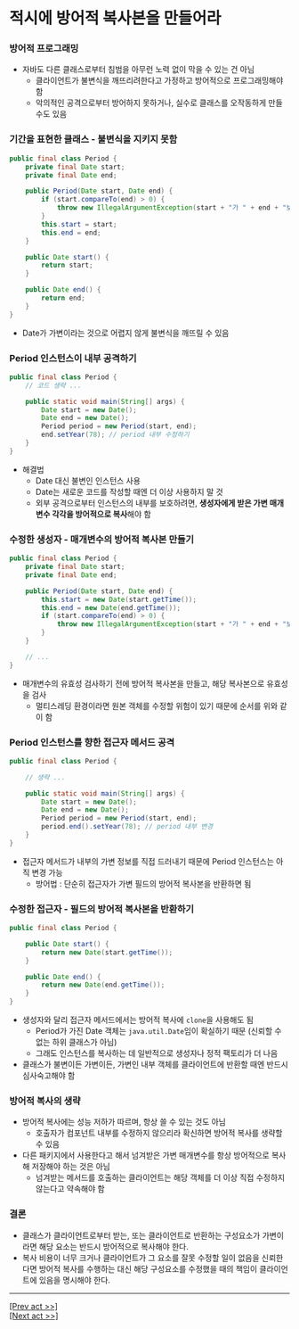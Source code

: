 # 적시에 방어적 복사본을 만들어라
### 방어적 프로그래밍
* 자바도 다른 클래스로부터 침범을 아무런 노력 없이 막을 수 있는 건 아님
  * 클라이언트가 불변식을 깨뜨리려한다고 가정하고 방어적으로 프로그래밍해야 함
  * 악의적인 공격으로부터 방어하지 못하거나, 실수로 클래스를 오작동하게 만들 수도 있음
### 기간을 표현한 클래스 - 불변식을 지키지 못함
```java
public final class Period {
    private final Date start;
    private final Date end;

    public Period(Date start, Date end) {
        if (start.compareTo(end) > 0) {
            throw new IllegalArgumentException(start + "가 " + end + "보다 늦다.");
        }
        this.start = start;
        this.end = end;
    }

    public Date start() {
        return start;
    }

    public Date end() {
        return end;
    }
}
```
* Date가 가변이라는 것으로 어렵지 않게 불변식을 깨뜨릴 수 있음
### Period 인스턴스이 내부 공격하기
```java
public final class Period {
    // 코드 생략 ...

    public static void main(String[] args) {
        Date start = new Date();
        Date end = new Date();
        Period period = new Period(start, end);
        end.setYear(78); // period 내부 수정하기
    }
}
```
* 해결법
  * Date 대신 불변인 인스턴스 사용
  * Date는 새로운 코드를 작성할 때엔 더 이상 사용하지 말 것
  * 외부 공격으로부터 인스턴스의 내부를 보호하려면, **생성자에게 받은 가변 매개변수 각각을 방어적으로 복사**해야 함
### 수정한 생성자 - 매개변수의 방어적 복사본 만들기
```java
public final class Period {
    private final Date start;
    private final Date end;

    public Period(Date start, Date end) {
        this.start = new Date(start.getTime());
        this.end = new Date(end.getTime());
        if (start.compareTo(end) > 0) {
            throw new IllegalArgumentException(start + "가 " + end + "보다 늦다.");
        }
    }

    // ...
}
```
* 매개변수의 유효성 검사하기 전에 방어적 복사본을 만들고, 해당 복사본으로 유효성을 검사
  * 멀티스레딩 환경이라면 원본 객체를 수정할 위험이 있기 때문에 순서를 위와 같이 함
### Period 인스턴스를 향한 접근자 메서드 공격
```java
public final class Period {

    // 생략 ...

    public static void main(String[] args) {
        Date start = new Date();
        Date end = new Date();
        Period period = new Period(start, end);
        period.end().setYear(78); // period 내부 변경
    }
}
```
* 접근자 메서드가 내부의 가변 정보를 직접 드러내기 때문에 Period 인스턴스는 아직 변경 가능
  * 방어법 : 단순히 접근자가 가변 필드의 방어적 복사본을 반환하면 됨
### 수정한 접근자 - 필드의 방어적 복사본을 반환하기
```java
public final class Period {

    public Date start() {
        return new Date(start.getTime());
    }

    public Date end() {
        return new Date(end.getTime());
    }
}
```
* 생성자와 달리 접근자 메서드에서는 방어적 복사에 `clone`을 사용해도 됨
  * Period가 가진 Date 객체는 `java.util.Date`임이 확실하기 때문 (신뢰할 수 없는 하위 클래스가 아님)
  * 그래도 인스턴스를 복사하는 데 일반적으로 생성자나 정적 팩토리가 더 나음
* 클래스가 불변이든 가변이든, 가변인 내부 객체를 클라이언트에 반환할 때엔 반드시 심사숙고해야 함
### 방어적 복사의 생략
* 방어적 복사에는 성능 저하가 따르며, 항상 쓸 수 있는 것도 아님
  * 호출자가 컴포넌트 내부를 수정하지 않으리라 확신하면 방어적 복사를 생략할 수 있음
* 다른 패키지에서 사용한다고 해서 넘겨받은 가변 매개변수를 항상 방어적으로 복사해 저장해야 하는 것은 아님
    * 넘겨받는 메서드를 호출하는 클라이언트는 해당 객체를 더 이상 직접 수정하지 않는다고 약속해야 함
### 결론
* 클래스가 클라이언트로부터 받는, 또는 클라이언트로 반환하는 구성요소가 가변이라면 해당 요소는 반드시 방어적으로 복사해야 한다.
* 복사 비용이 너무 크거나 클라이언트가 그 요소를 잘못 수정할 일이 없음을 신뢰한다면 방어적 복사를 수행하는 대신 해당 구성요소를 수정했을 때의 책임이 클라이언트에 있음을 명시해야 한다.
---
[[Prev act >>]](../act1/README.md)  
[[Next act >>]](../act3/README.md)